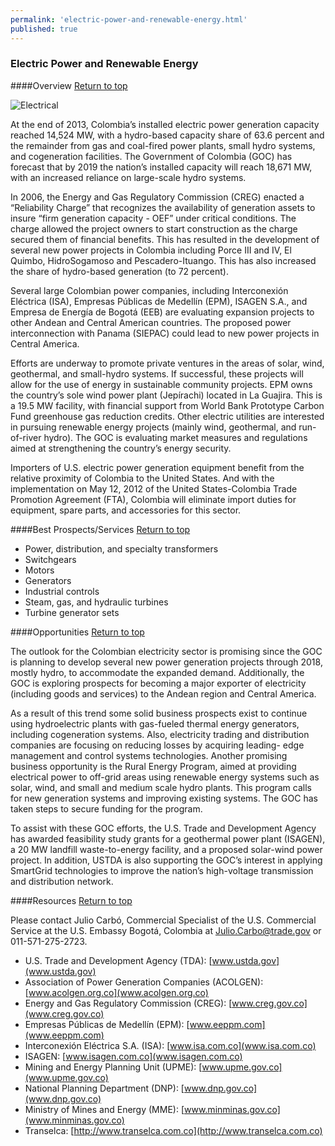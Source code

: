 ```yaml
--- 
permalink: 'electric-power-and-renewable-energy.html' 
published: true 
---
```

<h3 id="electric-power-and-renewable-energy">Electric Power and Renewable Energy</h3>

####Overview [Return to top](#chap4)

![Electrical](images/electrical.png)

At the end of 2013, Colombia’s installed electric power generation capacity reached 14,524 MW, with a hydro-based capacity share of 63.6 percent and the remainder from gas and coal-fired power plants, small hydro systems, and cogeneration facilities. The Government of Colombia (GOC) has forecast that by 2019 the nation’s installed capacity will reach 18,671 MW, with an increased reliance on large-scale hydro systems.

In 2006, the Energy and Gas Regulatory Commission (CREG) enacted a “Reliability Charge” that recognizes the availability of generation assets to insure “firm generation capacity - OEF” under critical conditions. The charge allowed the project owners to start construction as the charge secured them of financial benefits. This has resulted in the development of several new power projects in Colombia including Porce III and IV, El Quimbo, HidroSogamoso and Pescadero-Ituango. This has also increased the share of hydro-based generation (to 72 percent).

Several large Colombian power companies, including Interconexión Eléctrica (ISA), Empresas Públicas de Medellín (EPM), ISAGEN S.A., and Empresa de Energía de Bogotá (EEB) are evaluating expansion projects to other Andean and Central American countries. The proposed power interconnection with Panama (SIEPAC) could lead to new power projects in Central America.

Efforts are underway to promote private ventures in the areas of solar, wind, geothermal, and small-hydro systems. If successful, these projects will allow for the use of energy in sustainable community projects. EPM owns the country’s sole wind power plant (Jepírachi) located in La Guajira. This is a 19.5 MW facility, with financial support from World Bank Prototype Carbon Fund greenhouse gas reduction credits. Other electric utilities are interested in pursuing renewable energy projects (mainly wind, geothermal, and run-of-river hydro). The GOC is evaluating market measures and regulations aimed at strengthening the country’s energy security.

Importers of U.S. electric power generation equipment benefit from the relative proximity of Colombia to the United States. And with the implementation on May 12, 2012 of the United States-Colombia Trade Promotion Agreement (FTA), Colombia will eliminate import duties for equipment, spare parts, and accessories for this sector.

####Best Prospects/Services [Return to top](#chap4)

* Power, distribution, and specialty transformers
* Switchgears
* Motors
* Generators
* Industrial controls
* Steam, gas, and hydraulic turbines
* Turbine generator sets

####Opportunities [Return to top](#chap4)

The outlook for the Colombian electricity sector is promising since the GOC is planning to develop several new power generation projects through 2018, mostly hydro, to accommodate the expanded demand. Additionally, the GOC is exploring prospects for becoming a major exporter of electricity (including goods and services) to the Andean region and Central America.

As a result of this trend some solid business prospects exist to continue using hydroelectric plants with gas-fueled thermal energy generators, including cogeneration systems. Also, electricity trading and distribution companies are focusing on reducing losses by acquiring leading- edge management and control systems technologies. Another promising business opportunity is the Rural Energy Program, aimed at providing electrical power to off-grid areas using renewable energy systems such as solar, wind, and small and medium scale hydro plants. This program calls for new generation systems and improving existing systems. The GOC has taken steps to secure funding for the program.

To assist with these GOC efforts, the U.S. Trade and Development Agency has awarded feasibility study grants for a geothermal power plant (ISAGEN), a 20 MW landfill waste-to-energy facility, and a proposed solar-wind power project. In addition, USTDA is also supporting the GOC’s interest in applying SmartGrid technologies to improve the nation’s high-voltage transmission and distribution network.

####Resources [Return to top](#chap4)

Please contact Julio Carbó, Commercial Specialist of the U.S. Commercial Service at the U.S. Embassy Bogotá, Colombia at [Julio.Carbo@trade.gov](Julio.Carbo@trade.gov) or 011-571-275-2723.

* U.S. Trade and Development Agency (TDA): [www.ustda.gov](www.ustda.gov)
* Association of Power Generation Companies (ACOLGEN): [www.acolgen.org.co](www.acolgen.org.co)
* Energy and Gas Regulatory Commission (CREG): [www.creg.gov.co](www.creg.gov.co)
* Empresas Públicas de Medellín (EPM): [www.eeppm.com](www.eeppm.com)
* Interconexión Eléctrica S.A. (ISA): [www.isa.com.co](www.isa.com.co)
* ISAGEN: [www.isagen.com.co](www.isagen.com.co)
* Mining and Energy Planning Unit (UPME): [www.upme.gov.co](www.upme.gov.co)
* National Planning Department (DNP): [www.dnp.gov.co](www.dnp.gov.co)
* Ministry of Mines and Energy (MME): [www.minminas.gov.co](www.minminas.gov.co)
* Transelca: [http://www.transelca.com.co](http://www.transelca.com.co)


